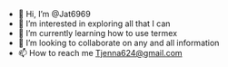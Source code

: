 - 👋 Hi, I’m @Jat6969
- 👀 I’m interested in exploring all that I can 
- 🌱 I’m currently learning how to use termex
- 💞️ I’m looking to collaborate on any and all information 
- 📫 How to reach me Tjenna624@gmail.com 

<!---
Jat6969/Jat6969 is a ✨ special ✨ repository because its `README.md` (this file) appears on your GitHub profile.
You can click the Preview link to take a look at your changes.
--->
